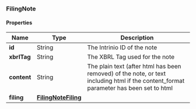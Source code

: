 
[//]: # (CLASS:FilingNote)

[//]: # (KIND:object)

### FilingNote

#### Properties

[//]: # (START_DEFINITION)

Name | Type | Description
------------ | ------------- | -------------
**id** | String | The Intrinio ID of the note &nbsp;
**xbrlTag** | String | The XBRL Tag used for the note &nbsp;
**content** | String | The plain text (after html has been removed) of the note, or text including html if the content_format parameter has been set to html &nbsp;
**filing** | [**FilingNoteFiling**](FilingNoteFiling.md) |  &nbsp;

[//]: # (END_DEFINITION)


[//]: # (CONTAINED_CLASS:FilingNoteFiling)





